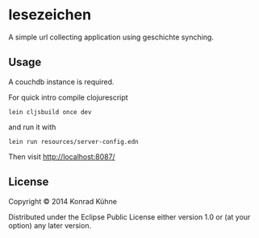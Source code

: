 # lesezeichen

A simple url collecting application using geschichte synching.

## Usage

A couchdb instance is required.

For quick intro compile clojurescript

```
lein cljsbuild once dev
```

and run it with
```
lein run resources/server-config.edn
```

Then visit <http://localhost:8087/>

## License

Copyright © 2014 Konrad Kühne

Distributed under the Eclipse Public License either version 1.0 or (at
your option) any later version.
